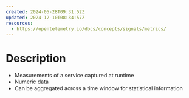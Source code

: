 ```yaml
---
created: 2024-05-28T09:31:52Z
updated: 2024-12-10T08:34:57Z
resources:
  - https://opentelemetry.io/docs/concepts/signals/metrics/
---
```

# Description
- Measurements of a service captured at runtime
- Numeric data
- Can be aggregated across a time window for statistical information